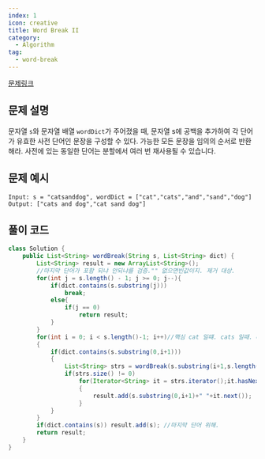 ```yaml
---
index: 1
icon: creative
title: Word Break II
category:
  - Algorithm
tag:
  - word-break
---
```


[문제링크](https://leetcode.com/problems/word-break-ii/)

## 문제 설명

문자열 `s`와 문자열 배열 `wordDict`가 주어졌을 때, 문자열 s에 공백을 추가하여 각 단어가 유효한 사전 단어인 문장을 구성할 수 있다. 가능한 모든 문장을 임의의 순서로 반환해라. 사전에 있는 동일한 단어는 분할에서 여러 번 재사용될 수 있습니다.

## 문제 예시

```
Input: s = "catsanddog", wordDict = ["cat","cats","and","sand","dog"]
Output: ["cats and dog","cat sand dog"]
```

## 풀이 코드

```java
class Solution {
    public List<String> wordBreak(String s, List<String> dict) {
        List<String> result = new ArrayList<String>();
        //마지막 단어가 포함 되냐 안되냐를 검증."" 없으면빈값이지. 제거 대상.
        for(int j = s.length() - 1; j >= 0; j--){
            if(dict.contains(s.substring(j)))
                break;
            else{
                if(j == 0)
                    return result;
            }
        }
        for(int i = 0; i < s.length()-1; i++)//핵심 cat 일떄. cats 일때. cat이면 send 일때. 랑,. 2,,3 개면 그것도 포함
        {
            if(dict.contains(s.substring(0,i+1)))
            {
                List<String> strs = wordBreak(s.substring(i+1,s.length()),dict);
                if(strs.size() != 0)
                    for(Iterator<String> it = strs.iterator();it.hasNext();)
                    {
                        result.add(s.substring(0,i+1)+" "+it.next());
                    }
            }
        }
        if(dict.contains(s)) result.add(s); //마지막 단어 위해.
        return result;
    }
}
```
